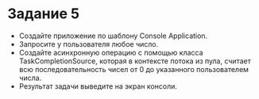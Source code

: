 ﻿# Задание 5
 * Создайте приложение по шаблону Console  Application. 
 * Запросите у пользователя любое число. 
 * Создайте асинхронную операцию с помощью класса TaskCompletionSource, 
 которая в контексте потока из пула, 
 считает всю последовательность чисел от 0 до указанного пользователем числа. 
 * Результат задачи выведите на экран консоли.